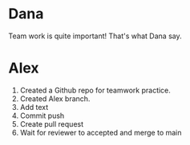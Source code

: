 # Dana

Team work is quite important!
That's what Dana say.

# Alex

1. Created a Github repo for teamwork practice.
2. Created Alex branch.
3. Add text
4. Commit push
5. Create pull request
6. Wait for reviewer to accepted and merge to main
